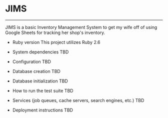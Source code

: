 # JIMS

---

JIMS is a basic Inventory Management System to get my wife off of using Google Sheets for tracking her shop's inventory.

- Ruby version
  This project utilizes Ruby 2.6

- System dependencies
  TBD

- Configuration
  TBD

- Database creation
  TBD

- Database initialization
  TBD

- How to run the test suite
  TBD

- Services (job queues, cache servers, search engines, etc.)
  TBD

- Deployment instructions
  TBD
